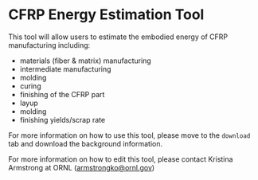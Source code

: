 # CFRP Energy Estimation Tool
This tool will allow users to estimate the embodied energy of CFRP manufacturing including: 
- materials (fiber & matrix) manufacturing
- intermediate manufacturing
- molding
- curing
- finishing of the CFRP part 
- layup
- molding
- finishing yields/scrap rate

 For more information on how to use this tool, please move to the `download` tab and download the background information.

 For more information on how to edit this tool, please contact Kristina Armstrong at ORNL (armstrongko@ornl.gov)
